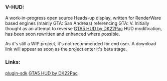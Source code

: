 ### V-HUD:
A work-in-progress open source Heads-up display, written for RenderWare based engines (mainly GTA: San Andreas) referencing GTA: V.
Initially thought as an attempt to reverse [GTA5 HUD by DK22Pac](https://gtaforums.com/topic/652697-gta5-hud-by-dk22pac/) HUD modification, has been soon rewritten and enhanced where possible.

As it's still a WIP project, it's not recommended for end user. 
A download link will appear as soon as the project enter it's beta stage.

### Links:
[plugin-sdk](https://github.com/DK22Pac/plugin-sdk)
[GTA5 HUD by DK22Pac](https://gtaforums.com/topic/652697-gta5-hud-by-dk22pac/)

